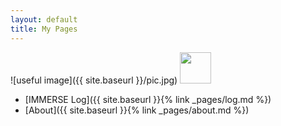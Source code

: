 ```yaml
---
layout: default
title: My Pages
---
```

![useful image]({{ site.baseurl }}/pic.jpg)
<img src="{{ site.baseurl }}" width="50" height="50"/>

  * [IMMERSE Log]({{ site.baseurl }}{% link _pages/log.md %})
  * [About]({{ site.baseurl }}{% link _pages/about.md %})
  